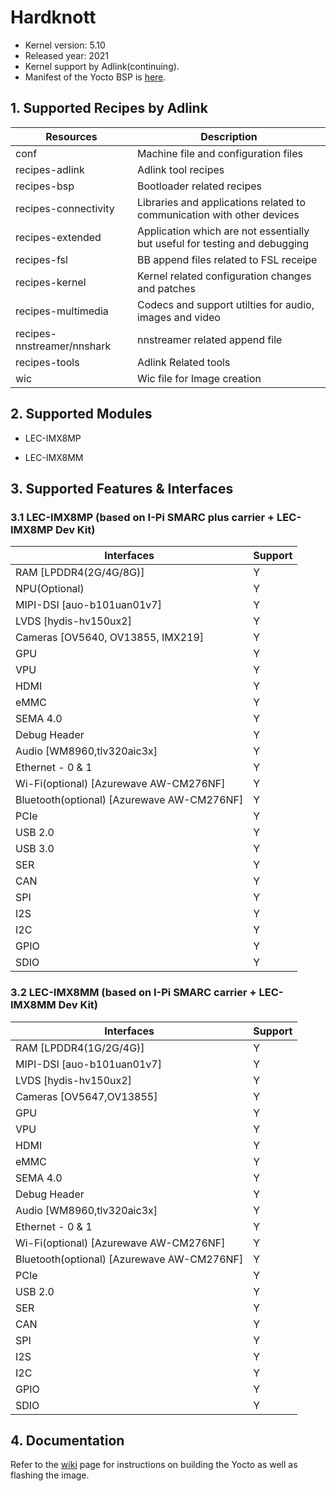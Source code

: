 # Hardknott

- Kernel version: 5.10
- Released year: 2021
- Kernel support by Adlink(continuing).
- Manifest of the Yocto BSP is [here](https://github.com/ADLINK/adlink-manifest/tree/lec-imx-yocto-hardknott).



## 1. Supported Recipes by Adlink


| Resources                      | Description |
| ------------------------------ | ----------- |
| conf                           |  Machine file and configuration files                                        |
| recipes-adlink                 |  Adlink tool recipes                                                         |
| recipes-bsp                    |  Bootloader related recipes                                                  |
| recipes-connectivity           |  Libraries and applications related to communication with other devices      |
| recipes-extended               |  Application which are not essentially but useful for testing and debugging  |
| recipes-fsl                    |  BB append files related to FSL receipe                                      |
| recipes-kernel                 |  Kernel related configuration changes and patches                            |
| recipes-multimedia             |  Codecs and support utilties for audio, images and video                     |
| recipes-nnstreamer/nnshark     |  nnstreamer related append file                                              |
| recipes-tools                  |  Adlink Related tools                                                        |
| wic                            |  Wic file for Image creation                                                 |



## 2. Supported Modules

- LEC-IMX8MP

- LEC-IMX8MM

## 3. Supported Features & Interfaces

### 3.1 LEC-IMX8MP (based on I-Pi SMARC plus carrier + LEC-IMX8MP Dev Kit)

| Interfaces                                 | Support |
| ------------------------------------------ | ------- |
| RAM [LPDDR4(2G/4G/8G)]                     | Y       |
| NPU(Optional)                              | Y       |
| MIPI-DSI [auo-b101uan01v7]                 | Y       |
| LVDS [hydis-hv150ux2]                      | Y       |
| Cameras [OV5640, OV13855, IMX219]                   | Y       |
| GPU                                        | Y       |
| VPU                                        | Y       |
| HDMI                                       | Y       |
| eMMC                                       | Y       |
| SEMA 4.0                                   | Y       |
| Debug Header                               | Y       |
| Audio [WM8960,tlv320aic3x]                 | Y       |
| Ethernet - 0 & 1                           | Y       |
| Wi-Fi(optional) [Azurewave AW-CM276NF]     | Y       |
| Bluetooth(optional) [Azurewave AW-CM276NF] | Y       |
| PCIe                                       | Y       |
| USB 2.0                                    | Y       |
| USB 3.0                                    | Y       |
| SER                                        | Y       |
| CAN                                        | Y       |
| SPI                                        | Y       |
| I2S                                        | Y       |
| I2C                                        | Y       |
| GPIO                                       | Y       |
| SDIO                                       | Y       |



### 3.2 LEC-IMX8MM (based on I-Pi SMARC carrier + LEC-IMX8MM Dev Kit)

| Interfaces                                 | Support |
| ------------------------------------------ | ------- |
| RAM [LPDDR4(1G/2G/4G)]                     | Y       |
| MIPI-DSI [auo-b101uan01v7]                 | Y       |
| LVDS [hydis-hv150ux2]                      | Y       |
| Cameras [OV5647,OV13855]                   | Y       |
| GPU                                        | Y       |
| VPU                                        | Y       |
| HDMI                                       | Y       |
| eMMC                                       | Y       |
| SEMA 4.0                                   | Y       |
| Debug Header                               | Y       |
| Audio [WM8960,tlv320aic3x]                 | Y       |
| Ethernet - 0 & 1                           | Y       |
| Wi-Fi(optional) [Azurewave AW-CM276NF]     | Y       |
| Bluetooth(optional) [Azurewave AW-CM276NF] | Y       |
| PCIe                                       | Y       |
| USB 2.0                                    | Y       |
| SER                                        | Y       |
| CAN                                        | Y       |
| SPI                                        | Y       |
| I2S                                        | Y       |
| I2C                                        | Y       |
| GPIO                                       | Y       |
| SDIO                                       | Y       |



## 4. Documentation

Refer to the [wiki](https://github.com/ADLINK/meta-adlink-nxp/wiki) page for instructions on building the Yocto as well as flashing the image.
